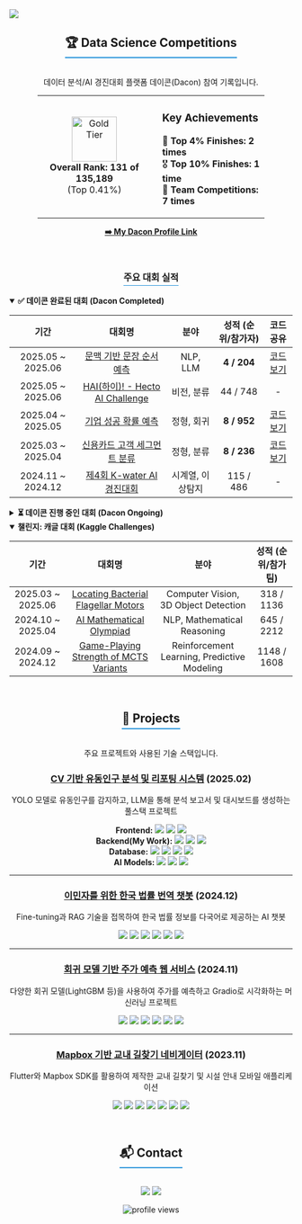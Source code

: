 <a href="https://github.com/Samdo3">
  <img src="https://capsule-render.vercel.app/api?type=waving&color=gradient&height=250&text=SeongBeen's%20GitHub&animation=fadeIn&fontSize=50&fontColor=ffffff" />
</a>

<div align="center">
  <h2 style="border-bottom: 2px solid #2391d9; display: inline-block; padding-bottom: 5px;">🏆 Data Science Competitions</h2>
  <p>데이터 분석/AI 경진대회 플랫폼 데이콘(Dacon) 참여 기록입니다.</p>

  <table style="width: 80%; border: none; margin: auto;">
    <tr style="border: none;">
      <td style="width: 50%; text-align: center; border: none;" align="center">
        <a href="https://dacon.io/myprofile/516971/competition">
          <img src="https://cdn-icons-png.flaticon.com/512/179/179249.png" width="80" alt="Gold Tier"/>
        </a>
        <br>
        <strong>Overall Rank: 131 of 135,189</strong> <br> (Top 0.41%)
      </td>
      <td style="width: 50%; text-align: left; border: none; padding-left: 20px;">
        <h3>Key Achievements</h3>
        <p>
          🏅 <strong>Top 4% Finishes: 2 times</strong><br>
          🎖️ <strong>Top 10% Finishes: 1 time</strong><br>
          👥 <strong>Team Competitions: 7 times</strong><br>
        </p>
      </td>
    </tr>
  </table>
  <p><a href="https://dacon.io/myprofile/516971/competition"><strong>➡️ My Dacon Profile Link</strong></a></p>
</div>
<br>

<div align="center">
  <h3 style="border-bottom: 1px solid #2391d9; display: inline-block; padding-bottom: 3px;">주요 대회 실적</h3>
</div>

<details open>
<summary><strong>✅ 데이콘 완료된 대회 (Dacon Completed)</strong></summary>
<table width="100%">
  <thead>
    <tr>
      <th align="center">기간</th>
      <th align="center">대회명</th>
      <th align="center">분야</th>
      <th align="center">성적 (순위/참가자)</th>
      <th align="center">코드 공유</th>
    </tr>
  </thead>
  <tbody>
    <tr>
      <td align="center">2025.05 ~ 2025.06</td>
      <td align="center"><a href="https://dacon.io/competitions/official/236489/overview/description">문맥 기반 문장 순서 예측</a></td>
      <td align="center">NLP, LLM</td>
      <td align="center"><b>4 / 204</b></td>
      <td align="center"><a href="https://dacon.io/competitions/official/236489/codeshare/12508">코드 보기</a></td>
    </tr>
    <tr>
      <td align="center">2025.05 ~ 2025.06</td>
      <td align="center"><a href="https://dacon.io/competitions/official/236493/overview/description">HAI(하이)! - Hecto AI Challenge</a></td>
      <td align="center">비전, 분류</td>
      <td align="center">44 / 748</td>
      <td align="center">-</td>
    </tr>
    <tr>
      <td align="center">2025.04 ~ 2025.05</td>
      <td align="center"><a href="https://dacon.io/competitions/open/236475/codeshare/12404">기업 성공 확률 예측</a></td>
      <td align="center">정형, 회귀</td>
      <td align="center"><b>8 / 952</b></td>
      <td align="center"><a href="https://dacon.io/competitions/open/236475/codeshare/12404">코드 보기</a></td>
    </tr>
    <tr>
      <td align="center">2025.03 ~ 2025.04</td>
      <td align="center"><a href="https://dacon.io/competitions/official/236460/overview/description">신용카드 고객 세그먼트 분류</a></td>
      <td align="center">정형, 분류</td>
      <td align="center"><b>8 / 236</b></td>
      <td align="center"><a href="https://dacon.io/competitions/official/236460/codeshare/12330">코드 보기</a></td>
    </tr>
    <tr>
      <td align="center">2024.11 ~ 2024.12</td>
      <td align="center"><a href="https://dacon.io/competitions/official/236423/overview/description">제4회 K-water AI 경진대회</a></td>
      <td align="center">시계열, 이상탐지</td>
      <td align="center">115 / 486</td>
      <td align="center">-</td>
    </tr>
  </tbody>
</table>
</details>

<details>
<summary><strong>⏳ 데이콘 진행 중인 대회 (Dacon Ongoing)</strong></summary>
<table width="100%">
  <thead>
    <tr>
      <th align="center">기간</th>
      <th align="center">대회명</th>
      <th align="center">분야</th>
      <th align="center">현재 순위 (순위/참가자)</th>
    </tr>
  </thead>
  <tbody>
    <tr>
      <td align="center">2025.07 ~ 2025.08</td>
      <td align="center"><a href="https://dacon.io/competitions/official/236531/overview/description">2025 전력사용량 예측</a></td>
      <td align="center">시계열, 에너지</td>
      <td align="center">109 / 269</td>
    </tr>
     <tr>
      <td align="center">2025.07 ~ 2025.08</td>
      <td align="center"><a href="https://dacon.io/competitions/official/236530/overview/description">Jump AI(.py) 2025 : 제 3회 AI 신약개발</a></td>
      <td align="center">정형, 회귀, 바이오</td>
      <td align="center">60 / 257</td>
    </tr>
    <tr>
      <td align="center">2025.07 ~ 2025.08</td>
      <td align="center"><a href="https://dacon.io/competitions/official/236526/overview/description">데이콘 Basic 스트레스 지수 예측</a></td>
      <td align="center">정형, 회귀</td>
      <td align="center">14 / 221</td>
    </tr>
    <tr>
      <td align="center">2025.06 ~ 2025.07</td>
      <td align="center"><a href="https://dacon.io/competitions/official/236518/overview/description">Boost up AI 2025 : 신약 개발</a></td>
      <td align="center">정형, 회귀, 바이오</td>
      <td align="center"><b>5 / 739</b></td>
    </tr>
  </tbody>
</table>
</details>

<details open>
<summary><strong>챌린지: 캐글 대회 (Kaggle Challenges)</strong></summary>
<table width="100%">
  <thead>
    <tr>
      <th align="center">기간</th>
      <th align="center">대회명</th>
      <th align="center">분야</th>
      <th align="center">성적 (순위/참가팀)</th>
    </tr>
  </thead>
  <tbody>
    <tr>
      <td align="center">2025.03 ~ 2025.06</td>
      <td align="center"><a href="https://www.kaggle.com/competitions/byu-locating-bacterial-flagellar-motors-2025">Locating Bacterial Flagellar Motors</a></td>
      <td align="center">Computer Vision, 3D Object Detection</td>
      <td align="center">318 / 1136</td>
    </tr>
    <tr>
      <td align="center">2024.10 ~ 2025.04</td>
      <td align="center"><a href="https://www.kaggle.com/competitions/ai-mathematical-olympiad-progress-prize-2">AI Mathematical Olympiad</a></td>
      <td align="center">NLP, Mathematical Reasoning</td>
      <td align="center">645 / 2212</td>
    </tr>
    <tr>
      <td align="center">2024.09 ~ 2024.12</td>
      <td align="center"><a href="https://www.kaggle.com/competitions/um-game-playing-strength-of-mcts-variants">Game-Playing Strength of MCTS Variants</a></td>
      <td align="center">Reinforcement Learning, Predictive Modeling</td>
      <td align="center">1148 / 1608</td>
    </tr>
  </tbody>
</table>
</details>
<br>

<div align="center">
  <h2 style="border-bottom: 2px solid #2391d9; display: inline-block; padding-bottom: 5px;">🚀 Projects</h2>
  <p>주요 프로젝트와 사용된 기술 스택입니다.</p>
</div>

<div align="center">
  <h3><a href="https://github.com/MSAI3rdTeam5/FootTrafficReport">CV 기반 유동인구 분석 및 리포팅 시스템</a> (2025.02)</h3>
  <p>YOLO 모델로 유동인구를 감지하고, LLM을 통해 분석 보고서 및 대시보드를 생성하는 풀스택 프로젝트</p>
  <p>
    <b>Frontend:</b> <img src="https://img.shields.io/badge/React-61DAFB?style=flat-square&logo=react&logoColor=black"/> <img src="https://img.shields.io/badge/Tailwind_CSS-06B6D4?style=flat-square&logo=tailwindcss&logoColor=white"/> <img src="https://img.shields.io/badge/Vite-646CFF?style=flat-square&logo=vite&logoColor=white"/>
    <br>
    <b>Backend(My Work):</b> <img src="https://img.shields.io/badge/FastAPI-009688?style=flat-square&logo=fastapi&logoColor=white"/> <img src="https://img.shields.io/badge/NGINX-009639?style=flat-square&logo=nginx&logoColor=white"/> <img src="https://img.shields.io/badge/Docker-2496ED?style=flat-square&logo=docker&logoColor=white"/>
    <br>
    <b>Database:</b> <img src="https://img.shields.io/badge/PostgreSQL-4169E1?style=flat-square&logo=postgresql&logoColor=white"/> <img src="https://img.shields.io/badge/Redis-FF4438?style=flat-square&logo=redis&logoColor=white"/> <img src="https://img.shields.io/badge/Celery-37814A?style=flat-square&logo=celery&logoColor=white"/> <img src="https://img.shields.io/badge/SQLAlchemy-D71F00?style=flat-square&logo=sqlalchemy&logoColor=white"/>
    <br>
    <b>AI Models:</b> <img src="https://img.shields.io/badge/YOLO-4B0082?style=flat-square&logo=yolo&logoColor=white"/> <img src="https://img.shields.io/badge/PyTorch-EE4C2C?style=flat-square&logo=pytorch&logoColor=white"/> <img src="https://img.shields.io/badge/OpenAI_(GPT)-412991?style=flat-square&logo=openai&logoColor=white"/>
  </p>
  <hr>
</div>

<div align="center">
  <h3><a href="https://github.com/Samdo3/Immigration_support_Chatbot">이민자를 위한 한국 법률 번역 챗봇</a> (2024.12)</h3>
  <p>Fine-tuning과 RAG 기술을 접목하여 한국 법률 정보를 다국어로 제공하는 AI 챗봇</p>
  <p>
    <img src="https://img.shields.io/badge/Azure_OpenAI-0078D4?style=for-the-badge&logo=azure-functions&logoColor=white"/>
    <img src="https://img.shields.io/badge/Azure_AI_Search-0078D4?style=for-the-badge&logo=azure-devops&logoColor=white"/>
    <img src="https://img.shields.io/badge/FastAPI-009688?style=for-the-badge&logo=fastapi&logoColor=white"/>
    <img src="https://img.shields.io/badge/Docker-2496ED?style=for-the-badge&logo=docker&logoColor=white"/>
    <img src="https://img.shields.io/badge/Nginx-009639?style=for-the-badge&logo=nginx&logoColor=white"/>
    <img src="https://img.shields.io/badge/JavaScript-F7DF1E?style=for-the-badge&logo=javascript&logoColor=black"/>
  </p>
  <hr>
</div>

<div align="center">
  <h3><a href="https://github.com/Samdo3/StockPriceForecast_Regression_ML">회귀 모델 기반 주가 예측 웹 서비스</a> (2024.11)</h3>
  <p>다양한 회귀 모델(LightGBM 등)을 사용하여 주가를 예측하고 Gradio로 시각화하는 머신러닝 프로젝트</p>
  <p>
    <img src="https://img.shields.io/badge/Python-3776AB?style=for-the-badge&logo=python&logoColor=white"/>
    <img src="https://img.shields.io/badge/Scikit--learn-F7931E?style=for-the-badge&logo=scikit-learn&logoColor=white"/>
    <img src="https://img.shields.io/badge/LightGBM-9C27B0?style=for-the-badge&logo=lightgbm&logoColor=white"/>
    <img src="https://img.shields.io/badge/Flask-000000?style=for-the-badge&logo=flask&logoColor=white"/>
    <img src="https://img.shields.io/badge/Gradio-FF7C00?style=for-the-badge&logo=gradio&logoColor=white"/>
    <img src="https://img.shields.io/badge/Pandas-150458?style=for-the-badge&logo=pandas&logoColor=white"/>
  </p>
  <hr>
</div>

<div align="center">
  <h3><a href="https://github.com/Samdo3/KU_Sejong_Navigator">Mapbox 기반 교내 길찾기 네비게이터</a> (2023.11)</h3>
  <p>Flutter와 Mapbox SDK를 활용하여 제작한 교내 길찾기 및 시설 안내 모바일 애플리케이션</p>
  <p>
    <img src="https://img.shields.io/badge/Flutter-02569B?style=for-the-badge&logo=flutter&logoColor=white"/>
    <img src="https://img.shields.io/badge/Dart-0175C2?style=for-the-badge&logo=dart&logoColor=white"/>
    <img src="https://img.shields.io/badge/Mapbox-4264FB?style=for-the-badge&logo=mapbox&logoColor=white"/>
    <img src="https://img.shields.io/badge/Provider-212121?style=for-the-badge&logo=google&logoColor=white"/>
    <img src="https://img.shields.io/badge/GetX-7B1FA2?style=for-the-badge"/>
    <img src="https://img.shields.io/badge/PHP-777BB4?style=for-the-badge&logo=php&logoColor=white"/>
    <img src="https://img.shields.io/badge/MySQL-4479A1?style=for-the-badge&logo=mysql&logoColor=white"/>
  </p>
</div>
<br>

<div align="center">
  <h2 style="border-bottom: 2px solid #2391d9; display: inline-block; padding-bottom: 5px;">📬 Contact</h2>
  <p>
    <a href="mailto:clcleh123@gmail.com"><img src="https://img.shields.io/badge/clcleh123@gmail.com-EA4335?style=for-the-badge&logo=Gmail&logoColor=white"/></a>
    <a href="https://samdo3.tistory.com/"><img src="https://img.shields.io/badge/Blog-000000?style=for-the-badge&logo=tistory&logoColor=white"/></a>
  </p>
  <img src="https://komarev.com/ghpvc/?username=Samdo3&label=Profile%20views&color=blue&style=flat" alt="profile views"/>
</div>
